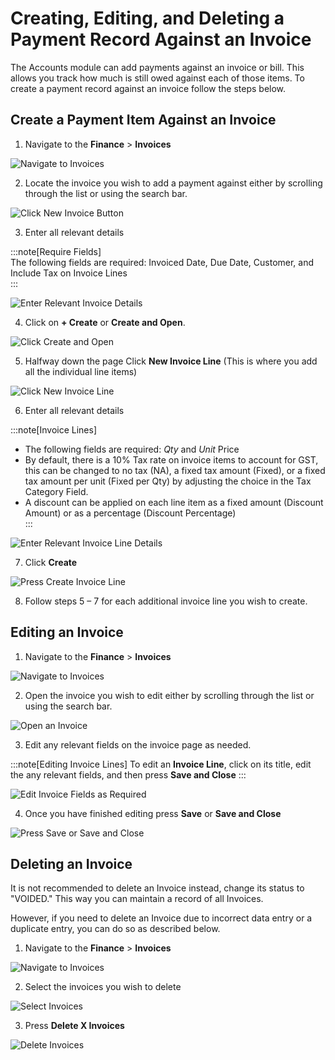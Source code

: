 # Creating, Editing, and Deleting a Payment Record Against an Invoice

The Accounts module can add payments against an invoice or bill. This allows you track how much is still owed against each of those items. To create a payment record against an invoice follow the steps below.

## Create a Payment Item Against an Invoice

1. Navigate to the **Finance** &gt; **Invoices**  

![Navigate to Invoices](navigate-to-invoices.png)

2. Locate the invoice you wish to add a payment against either by scrolling through the list or using the search bar.  

![Click New Invoice Button](click-new-invoice.png)

3. Enter all relevant details  

:::note[Require Fields]    
The following fields are required: Invoiced Date, Due Date, Customer, and Include Tax on Invoice Lines  
:::

![Enter Relevant Invoice Details](enter-relevant-invoice-details.png)

4. Click on **+ Create** or **Create and Open**.  

![Click Create and Open](click-create-and-open-invoice.png)

5. Halfway down the page Click **New Invoice Line** (This is where you add all the individual line items) 

![Click New Invoice Line](click-new-invoice-line.png)

6. Enter all relevant details 
    
:::note[Invoice Lines]
- The following fields are required: *Qty* and *Unit* Price
- By default, there is a 10% Tax rate on invoice items to account for GST, this can be changed to no tax (NA), a fixed tax amount (Fixed), or a fixed tax amount per unit (Fixed per Qty) by adjusting the choice in the Tax Category Field.
- A discount can be applied on each line item as a fixed amount (Discount Amount) or as a percentage (Discount Percentage)  
:::

![Enter Relevant Invoice Line Details](enter-relevant-invoice-line-details.png)

7. Click **Create**  

![Press Create Invoice Line](press-create-invoice-line.png)

8. Follow steps 5 – 7 for each additional invoice line you wish to create.

## Editing an Invoice

1. Navigate to the **Finance** &gt; **Invoices**  

![Navigate to Invoices](navigate-to-invoices.png)

2. Open the invoice you wish to edit either by scrolling through the list or using the search bar.  

![Open an Invoice](find-invoice-by-scrolling-or-using-searchbar.png)

3. Edit any relevant fields on the invoice page as needed. 

:::note[Editing Invoice Lines]
To edit an **Invoice Line**, click on its title, edit the any relevant fields, and then press **Save and Close**
:::

![Edit Invoice Fields as Required](edit-invoice-fields-as-required2.png)

4. Once you have finished editing press **Save** or **Save and Close**

![Press Save or Save and Close](press-save-or-save-and-close-edit.png)

## Deleting an Invoice

It is not recommended to delete an Invoice instead, change its status to "VOIDED." This way you can maintain a record of all Invoices.

However, if you need to delete an Invoice due to incorrect data entry or a duplicate entry, you can do so as described below.

1. Navigate to the **Finance** &gt; **Invoices**  

![Navigate to Invoices](navigate-to-invoices.png)

2. Select the invoices you wish to delete  

![Select Invoices](select-invoices.png)

3. Press **Delete X Invoices**

![Delete Invoices](delete-invoices.png)